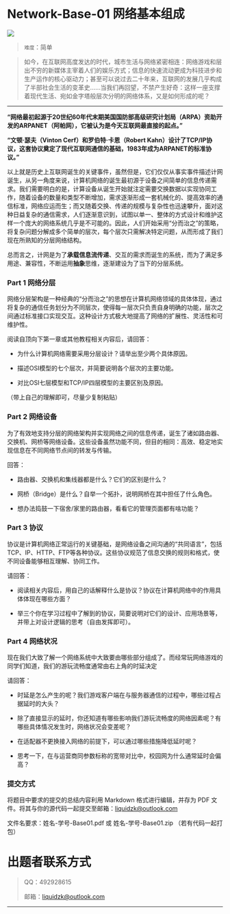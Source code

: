 # Network-Base-01 网络基本组成

![](https://p.sda1.dev/22/3e67a9bb8199c4f48c0eae3162b2313a/Net305.png)

> `难度`：简单

> 如今，在互联网高度发达的时代，城市生活与网络紧密相连：网络游戏和层出不穷的新媒体主宰着人们的娱乐方式；信息的快速流动更成为科技进步和生产运作的核心驱动力；甚至可以说过去二十年来，互联网的发展几乎构成了半部社会生活的变革史……当我们再回望，不禁产生好奇：这样一座支撑着现代生活、宛如金字塔般层次分明的网络体系，又是如何形成的呢？

---

**“网络最初起源于20世纪60年代末期美国国防部高级研究计划局（ARPA）资助开发的ARPANET（阿帕网），它被认为是今天互联网最直接的起点。”**

**“文顿·瑟夫（Vinton Cerf）和罗伯特·卡恩（Robert Kahn）设计了TCP/IP协议，这套协议奠定了现代互联网通信的基础，1983年成为ARPANET的标准协议。”**

以上就是历史上互联网诞生的关键事件，虽然但是，它们仅仅从事实事件描述计网诞生，从另一角度来说，计算机网络的诞生最初源于设备之间简单的信息传递需求。我们需要明白的是，计算设备从诞生开始就注定需要交换数据以实现协同工作，随着设备的数量和类型不断增加，需求逐渐形成一套机械化的、提高效率的通信标准，网络应运而生；而又随着交换、传递的规模与复杂性也迅速攀升，面对这种日益复杂的通信需求，人们逐渐意识到，试图以单一、整体的方式设计和维护这样一个庞大的网络系统几乎是不可能的。因此，人们开始采用“分而治之”的策略，将复杂问题分解成多个简单的层次，每个层次只需解决特定问题，从而形成了我们现在所熟知的分层网络结构。

总而言之，计网是为了**承载信息流传递**、交互的需求而诞生的系统，而为了满足多用途、兼容性，不断运用**抽象**思维，逐渐建设为了当下的分层系统。

### Part 1 网络分层

网络分层架构是一种经典的“分而治之”的思想在计算机网络领域的具体体现，通过将复杂的通信任务划分为不同层次，使得每一层次只负责自身明确的功能，层次之间通过标准接口实现交互。这种设计方式极大地提高了网络的扩展性、灵活性和可维护性。

阅读自顶向下第一章或其他教程相关内容后，请回答：

+ 为什么计算机网络需要采用分层设计？请举出至少两个具体原因。

+ 描述OSI模型的七个层次，并简要说明各个层次的主要功能。

+ 对比OSI七层模型和TCP/IP四层模型的主要区别及原因。

（带上自己的理解即可，尽量少复制粘贴）

### Part 2 网络设备

为了有效地支持分层的网络架构并实现网络之间的信息传递，诞生了诸如路由器、交换机、网桥等网络设备。这些设备虽然功能不同，但目的相同：高效、稳定地实现信息在不同网络节点间的转发与传输。

回答：

+ 路由器、交换机和集线器都是什么？它们的区别是什么？

+ 网桥（Bridge）是什么？自举一个拓扑，说明网桥在其中担任了什么角色。

+ 想办法捣鼓一下宿舍/家里的路由器，看看它的管理页面都有啥功能？




### Part 3 协议

协议是计算机网络正常运行的关键基础，是网络设备之间沟通的“共同语言”，包括TCP、IP、HTTP、FTP等各种协议。这些协议规范了信息交换的规则和格式，使不同设备能够相互理解、协同工作。

请回答：

+ 阅读相关内容后，用自己的话解释什么是协议？协议在计算机网络中的作用具体体现在哪些方面？

+ 举三个你在学习过程中了解到的协议，简要说明对它们的设计、应用场景等，并带上对设计逻辑的思考（自由发挥即可）。

### Part 4 网络状况

现在我们大致了解一个网络系统中大致要由哪些部分组成了。而经常玩网络游戏的同学们知道，我们的游玩流畅度通常由右上角的时延决定

请回答：

+ 时延是怎么产生的呢？我们游戏客户端在与服务器通信的过程中，哪些过程占据延时的大头？

+ 除了直接显示的延时，你还知道有哪些影响我们游玩流畅度的网络因素呢？有哪些具体情况发生时，网络状况会变差呢？

+ 在适配器不更换接入网络的前提下，可以通过哪些措施降低延时呢？

+ 思考一下，在与运营商同参数标称的宽带对比中，校园网为什么通常延时会偏高？


### 提交方式

将题目中要求的提交的总结内容利用 Markdown 格式进行编辑，并存为 PDF 文件。将其与你的源代码一起提交至邮箱：liquidzk@outlook.com

文件名要求：姓名-学号-Base01.pdf 或 姓名-学号-Base01.zip （若有代码一起打包）


# 出题者联系⽅式
> <font style="background-color:#FFFFFF;">QQ：492928615</font>
>
> 邮箱：liquidzk@outlook.com
>

---